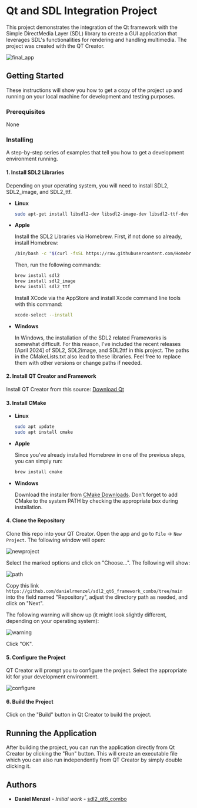 # Qt and SDL Integration Project

This project demonstrates the integration of the Qt framework with the Simple DirectMedia Layer (SDL) library to create a GUI application that leverages SDL's functionalities for rendering and handling multimedia. The project was created with the QT Creator.

![final_app](https://github.com/danielrmenzel/sdl2_qt6_framework_combo/assets/109724990/52805229-624b-4ccb-a0eb-d9063c580bec)

## Getting Started

These instructions will show you how to get a copy of the project up and running on your local machine for development and testing purposes.

### Prerequisites

None

### Installing

A step-by-step series of examples that tell you how to get a development environment running.

#### 1. **Install SDL2 Libraries**

   Depending on your operating system, you will need to install SDL2, SDL2_image, and SDL2_ttf.

   - **Linux**

     ```bash
     sudo apt-get install libsdl2-dev libsdl2-image-dev libsdl2-ttf-dev
     ```

   - **Apple**

     Install the SDL2 Libraries via Homebrew. First, if not done so already, install Homebrew:

     ```bash
     /bin/bash -c "$(curl -fsSL https://raw.githubusercontent.com/Homebrew/install/HEAD/install.sh)"
     ```

     Then, run the following commands:

     ```bash
     brew install sdl2
     brew install sdl2_image
     brew install sdl2_ttf
     ```

     Install XCode via the AppStore and install Xcode command line tools with this command:

     ```bash
     xcode-select --install
     ```

   - **Windows**

     In Windows, the installation of the SDL2 related Frameworks is somewhat difficult.
     For this reason, I've included the recent releases [April 2024] of SDL2, SDL2image, and SDL2ttf in this project.
     The paths in the CMakeLists.txt also lead to these libraries.
     Feel free to replace them with other versions or change paths if needed.

#### 2. **Install QT Creator and Framework**

   Install QT Creator from this source:
   [Download Qt](https://www.qt.io/download)

#### 3. **Install CMake**

   - **Linux**

     ```bash
     sudo apt update
     sudo apt install cmake
     ```

   - **Apple**

     Since you've already installed Homebrew in one of the previous steps, you can simply run:

     ```bash
     brew install cmake
     ```

   - **Windows**

     Download the installer from [CMake Downloads](https://cmake.org/download/).
     Don't forget to add CMake to the system PATH by checking the appropriate box during installation.

#### 4. **Clone the Repository**

   Clone this repo into your QT Creator. Open the app and go to `File` -> `New Project`. The following window will open:

   ![newproject](https://github.com/danielrmenzel/sdl2_qt6_framework_combo/assets/109724990/afff8911-8cd0-46fb-84ed-b299a737049f)

   Select the marked options and click on "Choose...". The following will show:

   ![path](https://github.com/danielrmenzel/sdl2_qt6_framework_combo/assets/109724990/02b65b6b-82ed-454f-8e51-672d622f8efc)

   Copy this link `https://github.com/danielrmenzel/sdl2_qt6_framework_combo/tree/main` into the field named "Repository", adjust the directory path as needed, and click on "Next".

   The following warning will show up (it might look slightly different, depending on your operating system):

   ![warning](https://github.com/danielrmenzel/sdl2_qt6_framework_combo/assets/109724990/524f6017-493b-421b-8dae-bbfd1bc3077f)

   Click "OK".

#### 5. **Configure the Project**

   QT Creator will prompt you to configure the project. Select the appropriate kit for your development environment.

   ![configure](https://github.com/danielrmenzel/sdl2_qt6_framework_combo/assets/109724990/abc25784-dcf0-4f74-b3e6-375394cee069)

#### 6. **Build the Project**

   Click on the "Build" button in Qt Creator to build the project.

## Running the Application

After building the project, you can run the application directly from Qt Creator by clicking the "Run" button. This will create an executable file which you can also run independently from QT Creator by simply double clicking it.

## Authors

* **Daniel Menzel** - *Initial work* - [sdl2_qt6_combo](https://github.com/daniel_r_menzel)

